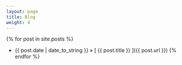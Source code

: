 ```yaml
---
layout: page
title: Blog
weight: 4
---
```


{% for post in site.posts %}
* {{ post.date | date_to_string }} &raquo; [ {{ post.title }} ]({{ post.url }})
{% endfor %}
